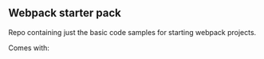 ## Webpack starter pack 

Repo containing just the basic code samples for starting webpack projects. 

Comes with: 